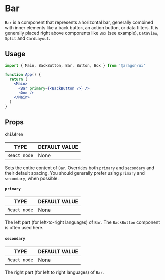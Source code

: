 # Bar

`Bar` is a component that represents a horizontal bar, generally combined with inner elements like a back button, an action button, or data filters. It is generally placed right above components like `Box` (see example), `DataView`, `Split` and `CardLayout`.

## Usage <a href="#usage" id="usage"></a>

```jsx
import { Main, BackButton, Bar, Button, Box } from '@aragon/ui'

function App() {
  return (
    <Main>
      <Bar primary={<BackButton />} />
      <Box />
    </Main>
  )
}
```

## Props <a href="#props" id="props"></a>

#### `children` <a href="#children" id="children"></a>

| TYPE         | DEFAULT VALUE |
| ------------ | ------------- |
| `React node` | None          |

Sets the entire content of `Bar`. Overrides both `primary` and `secondary` and their default spacing. You should generally prefer using `primary` and `secondary`, when possible.

#### `primary` <a href="#primary" id="primary"></a>

| TYPE         | DEFAULT VALUE |
| ------------ | ------------- |
| `React node` | None          |

The left part (for left-to-right languages) of `Bar`. The `BackButton` component is often used here.

#### `secondary` <a href="#secondary" id="secondary"></a>

| TYPE         | DEFAULT VALUE |
| ------------ | ------------- |
| `React node` | None          |

The right part (for left to right languages) of `Bar`.
